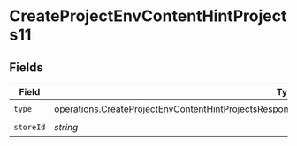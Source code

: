 # CreateProjectEnvContentHintProjects11


## Fields

| Field                                                                                                                                                                                                                    | Type                                                                                                                                                                                                                     | Required                                                                                                                                                                                                                 | Description                                                                                                                                                                                                              |
| ------------------------------------------------------------------------------------------------------------------------------------------------------------------------------------------------------------------------ | ------------------------------------------------------------------------------------------------------------------------------------------------------------------------------------------------------------------------ | ------------------------------------------------------------------------------------------------------------------------------------------------------------------------------------------------------------------------ | ------------------------------------------------------------------------------------------------------------------------------------------------------------------------------------------------------------------------ |
| `type`                                                                                                                                                                                                                   | [operations.CreateProjectEnvContentHintProjectsResponse201ApplicationJSONResponseBodyCreated211Type](../../models/operations/createprojectenvcontenthintprojectsresponse201applicationjsonresponsebodycreated211type.md) | :heavy_check_mark:                                                                                                                                                                                                       | N/A                                                                                                                                                                                                                      |
| `storeId`                                                                                                                                                                                                                | *string*                                                                                                                                                                                                                 | :heavy_check_mark:                                                                                                                                                                                                       | N/A                                                                                                                                                                                                                      |